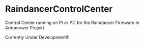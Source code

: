 # RaindancerControlCenter
Control Center running on PI or PC for the Raindancer Firmware in Ardumower Projekt 

Currently Under Development!!!
